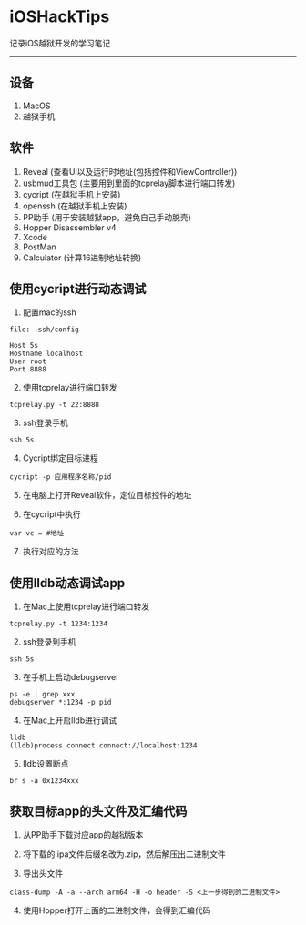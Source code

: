 # iOSHackTips
记录iOS越狱开发的学习笔记

---

## 设备
1. MacOS
2. 越狱手机

## 软件
1. Reveal (查看UI以及运行时地址(包括控件和ViewController))
2. usbmud工具包 (主要用到里面的tcprelay脚本进行端口转发)
3. cycript (在越狱手机上安装)
4. openssh (在越狱手机上安装)
5. PP助手 (用于安装越狱app，避免自己手动脱壳)
6. Hopper Disassembler v4
7. Xcode
8. PostMan
9. Calculator (计算16进制地址转换)


## 使用cycript进行动态调试
1. 配置mac的ssh
```shell
file: .ssh/config

Host 5s
Hostname localhost
User root
Port 8888
```

2. 使用tcprelay进行端口转发
```
tcprelay.py -t 22:8888
```

3. ssh登录手机
```
ssh 5s
```

4. Cycript绑定目标进程
```
cycript -p 应用程序名称/pid
```

5. 在电脑上打开Reveal软件，定位目标控件的地址

6. 在cycript中执行
```
var vc = #地址
```

7. 执行对应的方法


## 使用lldb动态调试app
1. 在Mac上使用tcprelay进行端口转发
```
tcprelay.py -t 1234:1234
```

2. ssh登录到手机
```
ssh 5s
```

3. 在手机上启动debugserver
```
ps -e | grep xxx
debugserver *:1234 -p pid
```

4. 在Mac上开启lldb进行调试
```
lldb
(lldb)process connect connect://localhost:1234
```

5. lldb设置断点
```
br s -a 0x1234xxx
```

## 获取目标app的头文件及汇编代码
1. 从PP助手下载对应app的越狱版本

2. 将下载的.ipa文件后缀名改为.zip，然后解压出二进制文件

3. 导出头文件
```
class-dump -A -a --arch arm64 -H -o header -S <上一步得到的二进制文件>
```

4. 使用Hopper打开上面的二进制文件，会得到汇编代码
